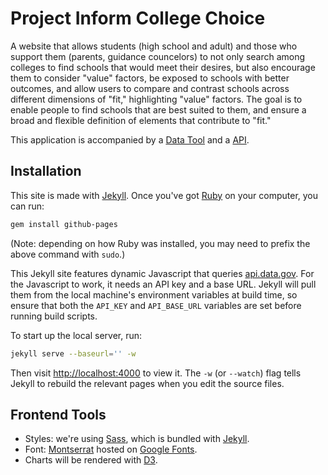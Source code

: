 # Project Inform College Choice

A website that allows students (high school and adult) and those who support them (parents, guidance councelors)
to not only search among colleges to find schools that would meet their desires, but also encourage them to consider
"value" factors, be exposed to schools with better outcomes, and allow users to compare and contrast schools across 
different dimensions of "fit," highlighting "value" factors. The goal is to enable people to find schools that are 
best suited to them, and ensure a broad and flexible definition of elements that contribute to "fit."

This application is accompanied by a [Data Tool](https://github.com/18F/college-choice-data/) and 
a [API](https://github.com/18F/open-data-maker/).

## Installation
This site is made with [Jekyll]. Once you've got [Ruby] on your computer, you
can run:

```sh
gem install github-pages
```

(Note: depending on how Ruby was installed, you may need to prefix the above
command with `sudo`.)

This Jekyll site features dynamic Javascript that queries [api.data.gov](https://api.data.gov/). For the Javascript to work, it needs an
API key and a base URL. Jekyll will pull them from the local machine's
environment variables at build time, so ensure that both the `API_KEY` and
`API_BASE_URL` variables are set before running build scripts.

To start up the local server, run:

```sh
jekyll serve --baseurl='' -w
```

Then visit [http://localhost:4000](http://localhost:4000) to view it. The `-w`
(or `--watch`) flag tells Jekyll to rebuild the relevant pages when you edit
the source files.

## Frontend Tools
- Styles: we're using [Sass], which is bundled with [Jekyll].
- Font: [Montserrat] hosted on [Google Fonts](https://www.google.com/fonts/).
- Charts will be rendered with [D3].

[Montserrat]: https://www.google.com/fonts/specimen/Montserrat
[Jekyll]: http://jekyllrb.com/
[Sass]: http://sass-lang.com/
[D3]: http://d3js.org/
[Ruby]: https://www.ruby-lang.org/
 
